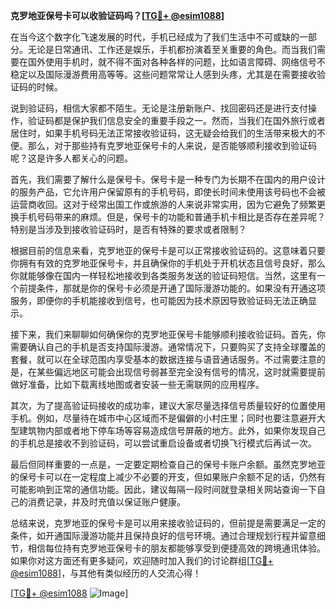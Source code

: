 **克罗地亚保号卡可以收验证码吗？[[TG💪+ @esim1088](https://t.me/s/esim1088)]**

在当今这个数字化飞速发展的时代，手机已经成为了我们生活中不可或缺的一部分。无论是日常通讯、工作还是娱乐，手机都扮演着至关重要的角色。而当我们需要在国外使用手机时，就不得不面对各种各样的问题，比如语言障碍、网络信号不稳定以及国际漫游费用高等等。这些问题常常让人感到头疼，尤其是在需要接收验证码的时候。

说到验证码，相信大家都不陌生。无论是注册新账户、找回密码还是进行支付操作，验证码都是保护我们信息安全的重要手段之一。然而，当我们在国外旅行或者居住时，如果手机号码无法正常接收验证码，这无疑会给我们的生活带来极大的不便。那么，对于那些持有克罗地亚保号卡的人来说，是否能够顺利接收到验证码呢？这是许多人都关心的问题。

首先，我们需要了解什么是保号卡。保号卡是一种专门为长期不在国内的用户设计的服务产品，它允许用户保留原有的手机号码，即使长时间未使用该号码也不会被运营商收回。这对于经常出国工作或旅游的人来说非常实用，因为它避免了频繁更换手机号码带来的麻烦。但是，保号卡的功能和普通手机卡相比是否存在差异呢？特别是当涉及到接收验证码时，是否有特殊的要求或者限制？

根据目前的信息来看，克罗地亚的保号卡是可以正常接收验证码的。这意味着只要你拥有有效的克罗地亚保号卡，并且确保你的手机处于开机状态且信号良好，那么你就能够像在国内一样轻松地接收到各类服务发送的验证码短信。当然，这里有一个前提条件，那就是你的保号卡必须是开通了国际漫游功能的。如果没有开通这项服务，即便你的手机能接收到信号，也可能因为技术原因导致验证码无法正确显示。

接下来，我们来聊聊如何确保你的克罗地亚保号卡能够顺利接收验证码。首先，你需要确认自己的手机是否支持国际漫游。通常情况下，只要购买了支持全球覆盖的套餐，就可以在全球范围内享受基本的数据连接与语音通话服务。不过需要注意的是，在某些偏远地区可能会出现信号弱甚至完全没有信号的情况，这时就需要提前做好准备，比如下载离线地图或者安装一些无需联网的应用程序。

其次，为了提高验证码接收的成功率，建议大家尽量选择信号质量较好的位置使用手机。例如，尽量待在城市中心区域而不是偏僻的小村庄里；同时也要注意避开大型建筑物内部或者地下停车场等容易造成信号屏蔽的地方。此外，如果你发现自己的手机总是接收不到验证码，可以尝试重启设备或者切换飞行模式后再试一次。

最后但同样重要的一点是，一定要定期检查自己的保号卡账户余额。虽然克罗地亚的保号卡可以在一定程度上减少不必要的开支，但如果账户余额不足的话，仍然有可能影响到正常的通信功能。因此，建议每隔一段时间就登录相关网站查询一下自己的消费记录，并及时充值以保证账户健康。

总结来说，克罗地亚的保号卡是可以用来接收验证码的，但前提是需要满足一定的条件，如开通国际漫游功能并且保持良好的信号环境。通过合理规划行程并留意细节，相信每位持有克罗地亚保号卡的朋友都能够享受到便捷高效的跨境通讯体验。如果你对这方面还有更多疑问，欢迎随时加入我们的讨论群组[[TG💪+ @esim1088](https://t.me/s/esim1088)]，与其他有类似经历的人交流心得！

[[TG💪+ @esim1088](https://t.me/s/esim1088) ![Image](https://i.postimg.cc/4NQfJmqS/Snipaste-2025-05-13-00-14-12.png)]